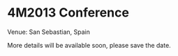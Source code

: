 # 4M2013 Conference

Venue: San Sebastian, Spain

More details will be available soon, please save the date.